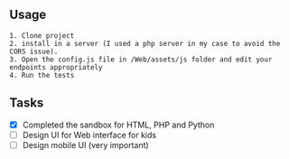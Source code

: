 ## Usage
    1. Clone project
    2. install in a server (I used a php server in my case to avoid the CORS issue).
    3. Open the config.js file in /Web/assets/js folder and edit your endpoints appropriately
    4. Run the tests
## Tasks
- [x] Completed the sandbox for HTML, PHP and Python
- [ ] Design UI for Web interface for kids
- [ ] Design mobile UI (very important)
